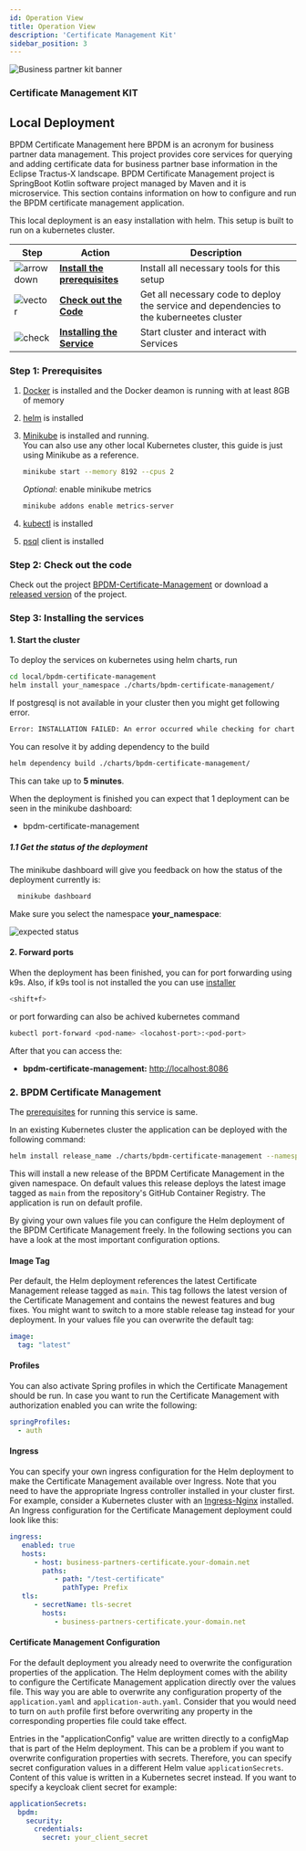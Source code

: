 ```yaml
---
id: Operation View
title: Operation View
description: 'Certificate Management Kit'
sidebar_position: 3
---
```


![Business partner kit banner](@site/static/img/BPKitIcon.png)

### Certificate Management KIT

## Local Deployment

BPDM Certificate Management here BPDM is an acronym for business partner data management.
This project provides core services for querying and adding certificate data for business partner base information in the Eclipse Tractus-X landscape. BPDM Certificate Management project is SpringBoot Kotlin software project managed by Maven and it is microservice. This section contains information on how to configure and run the BPDM certificate management application.

This local deployment is an easy installation with helm. This setup is built to run on a kubernetes cluster.

| Step                                                                             | Action                              | Description                                                             |
|----------------------------------------------------------------------------------|-------------------------------------|-------------------------------------------------------------------------|
|![arrow down](@site/static/img/arrow_down.png)| **[Install the prerequisites](#step-1-prerequisites)**| Install all necessary tools for this setup                                     |
|![vector](@site/static/img/vector.png)    | **[Check out the Code](#step-2-check-out-the-code)**               | Get all necessary code to deploy the service and dependencies to the kuberneetes cluster|
|![check](@site/static/img/check.png)     | **[Installing the Service](#step-3-installing-the-services)**|Start cluster and interact with Services |

### Step 1: Prerequisites

1. [Docker](https://docs.docker.com/get-docker/) is installed and the Docker deamon is running with at least 8GB of memory
2. [helm](https://helm.sh/docs/intro/install/) is installed
3. [Minikube](https://minikube.sigs.k8s.io/docs/start/) is installed and running.  
   You can also use any other local Kubernetes cluster, this guide is just using Minikube as a reference.

   ```bash
   minikube start --memory 8192 --cpus 2 
   ```

   _Optional_: enable minikube metrics

   ```bash
   minikube addons enable metrics-server
   ```

4. [kubectl](https://kubernetes.io/docs/tasks/tools/) is installed
5. [psql](https://www.compose.com/articles/postgresql-tips-installing-the-postgresql-client/) client is installed

### Step 2: Check out the code

Check out the project [BPDM-Certificate-Management](https://github.com/eclipse-tractusx/bpdm-certificate-management) or download a [released version](https://github.com/eclipse-tractusx/bpdm-certificate-management/releases) of the project.

### Step 3: Installing the services

#### 1. Start the cluster

To deploy the services on kubernetes using helm charts, run

```bash
cd local/bpdm-certificate-management
helm install your_namespace ./charts/bpdm-certificate-management/
```

If postgresql is not available in your cluster then you might get following error.

```bash
Error: INSTALLATION FAILED: An error occurred while checking for chart dependencies. You may need to run `helm dependency build` to fetch missing dependencies: found in Chart.yaml, but missing in charts/ directory: opensearch, postgresql
```

You can resolve it by adding dependency to the build

```bash
helm dependency build ./charts/bpdm-certificate-management/
```

This can take up to **5 minutes**.

When the deployment is finished you can expect that 1 deployment can be seen in the minikube dashboard:

* bpdm-certificate-management

##### 1.1 Get the status of the deployment

The minikube dashboard will give you feedback on how the status of the deployment currently is:

```bash
  minikube dashboard 
```

Make sure you select the namespace **your_namespace**:

![expected status](@site/static/img/minikube-bpdm-dashboard-overview.png)

#### 2. Forward ports

When the deployment has been finished, you can for port forwarding using k9s. Also, if k9s tool is not installed the you can use [installer](https://k9scli.io/topics/install/)

```bash
<shift+f>
```

or port forwarding can also be achived kubernetes command

```bash
kubectl port-forward <pod-name> <locahost-port>:<pod-port>
```

After that you can access the:

* **bpdm-certificate-management:** [http://localhost:8086](http://localhost:8083)

### 2. BPDM Certificate Management

The [prerequisites](#step-1-prerequisites) for running this service is same.

In an existing Kubernetes cluster the application can be deployed with the following command:

```bash
helm install release_name ./charts/bpdm-certificate-management --namespace your_namespace -f /path/to/my_release-values.yaml
```

This will install a new release of the BPDM Certificate Management in the given namespace.
On default values this release deploys the latest image tagged as `main` from the repository's GitHub Container Registry.
The application is run on default profile.

By giving your own values file you can configure the Helm deployment of the BPDM Certificate Management freely.
In the following sections you can have a look at the most important configuration options.

#### Image Tag

Per default, the Helm deployment references the latest Certificate Management release tagged as `main`.
This tag follows the latest version of the Certificate Management and contains the newest features and bug fixes.
You might want to switch to a more stable release tag instead for your deployment.
In your values file you can overwrite the default tag:

```yaml
image:
  tag: "latest"
```

#### Profiles

You can also activate Spring profiles in which the Certificate Management should be run.
In case you want to run the Certificate Management with authorization enabled you can write the following:

```yaml
springProfiles:
  - auth
```

#### Ingress

You can specify your own ingress configuration for the Helm deployment to make the Certificate Management available over Ingress.
Note that you need to have the appropriate Ingress controller installed in your cluster first.
For example, consider a Kubernetes cluster with an [Ingress-Nginx](https://kubernetes.github.io/ingress-nginx/) installed.
An Ingress configuration for the Certificate Management deployment could look like this:

```yaml
ingress:
   enabled: true
   hosts:
      - host: business-partners-certificate.your-domain.net
        paths:
           - path: "/test-certificate"
             pathType: Prefix
   tls:
      - secretName: tls-secret
        hosts:
           - business-partners-certificate.your-domain.net
```

#### Certificate Management Configuration

For the default deployment you already need to overwrite the configuration properties of the application.
The Helm deployment comes with the ability to configure the Certificate Management application directly over the values file.
This way you are able to overwrite any configuration property of the `application.yaml` and `application-auth.yaml`.
Consider that you would need to turn on `auth` profile first before overwriting any property in the corresponding properties file could take
effect.

Entries in the "applicationConfig" value are written directly to a configMap that is part of the Helm deployment.
This can be a problem if you want to overwrite configuration properties with secrets.
Therefore, you can specify secret configuration values in a different Helm value `applicationSecrets`.
Content of this value is written in a Kubernetes secret instead.
If you want to specify a keycloak client secret for example:

```yaml
applicationSecrets:
  bpdm:
    security:
      credentials:
        secret: your_client_secret
```
